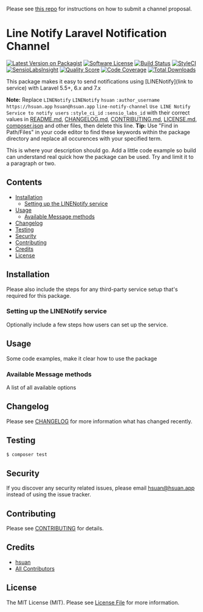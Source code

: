 Please see [this repo](https://github.com/laravel-notification-channels/channels) for instructions on how to submit a channel proposal.

# Line Notify Laravel Notification Channel

[![Latest Version on Packagist](https://img.shields.io/packagist/v/laravel-notification-channels/line-notify-channel.svg?style=flat-square)](https://packagist.org/packages/laravel-notification-channels/line-notify-channel)
[![Software License](https://img.shields.io/badge/license-MIT-brightgreen.svg?style=flat-square)](LICENSE.md)
[![Build Status](https://img.shields.io/travis/laravel-notification-channels/line-notify-channel/master.svg?style=flat-square)](https://travis-ci.org/laravel-notification-channels/line-notify-channel)
[![StyleCI](https://styleci.io/repos/:style_ci_id/shield)](https://styleci.io/repos/:style_ci_id)
[![SensioLabsInsight](https://img.shields.io/sensiolabs/i/:sensio_labs_id.svg?style=flat-square)](https://insight.sensiolabs.com/projects/:sensio_labs_id)
[![Quality Score](https://img.shields.io/scrutinizer/g/laravel-notification-channels/line-notify-channel.svg?style=flat-square)](https://scrutinizer-ci.com/g/laravel-notification-channels/line-notify-channel)
[![Code Coverage](https://img.shields.io/scrutinizer/coverage/g/laravel-notification-channels/line-notify-channel/master.svg?style=flat-square)](https://scrutinizer-ci.com/g/laravel-notification-channels/line-notify-channel/?branch=master)
[![Total Downloads](https://img.shields.io/packagist/dt/laravel-notification-channels/line-notify-channel.svg?style=flat-square)](https://packagist.org/packages/laravel-notification-channels/line-notify-channel)

This package makes it easy to send notifications using [LINENotify](link to service) with Laravel 5.5+, 6.x and 7.x

**Note:** Replace ```LINENotify``` ```LINENotify``` ```hsuan``` ```:author_username``` ```https://hsuan.app``` ```hsuan@hsuan.app``` ```line-notify-channel``` ```Use LINE Notify Service to notify users``` ```:style_ci_id``` ```:sensio_labs_id``` with their correct values in [README.md](README.md), [CHANGELOG.md](CHANGELOG.md), [CONTRIBUTING.md](CONTRIBUTING.md), [LICENSE.md](LICENSE.md), [composer.json](composer.json) and other files, then delete this line.
**Tip:** Use "Find in Path/Files" in your code editor to find these keywords within the package directory and replace all occurences with your specified term.

This is where your description should go. Add a little code example so build can understand real quick how the package can be used. Try and limit it to a paragraph or two.



## Contents

- [Installation](#installation)
	- [Setting up the LINENotify service](#setting-up-the-LINENotify-service)
- [Usage](#usage)
	- [Available Message methods](#available-message-methods)
- [Changelog](#changelog)
- [Testing](#testing)
- [Security](#security)
- [Contributing](#contributing)
- [Credits](#credits)
- [License](#license)


## Installation

Please also include the steps for any third-party service setup that's required for this package.

### Setting up the LINENotify service

Optionally include a few steps how users can set up the service.

## Usage

Some code examples, make it clear how to use the package

### Available Message methods

A list of all available options

## Changelog

Please see [CHANGELOG](CHANGELOG.md) for more information what has changed recently.

## Testing

``` bash
$ composer test
```

## Security

If you discover any security related issues, please email hsuan@hsuan.app instead of using the issue tracker.

## Contributing

Please see [CONTRIBUTING](CONTRIBUTING.md) for details.

## Credits

- [hsuan](https://github.com/:author_username)
- [All Contributors](../../contributors)

## License

The MIT License (MIT). Please see [License File](LICENSE.md) for more information.
